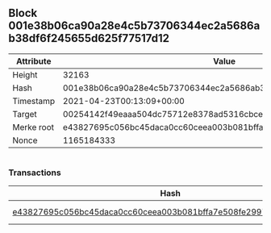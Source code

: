 ## Block 001e38b06ca90a28e4c5b73706344ec2a5686ab38df6f245655d625f77517d12

Attribute | Value
--- | ---
Height | 32163
Hash | 001e38b06ca90a28e4c5b73706344ec2a5686ab38df6f245655d625f77517d12
Timestamp | 2021-04-23T00:13:09+00:00
Target | 00254142f49eaaa504dc75712e8378ad5316cbcead634704b3734b6271167cc4
Merke root | e43827695c056bc45daca0cc60ceea003b081bffa7e508fe2997276c56e1038b
Nonce | 1165184333

```

```

### Transactions

Hash | Amount
--- | ---
[e43827695c056bc45daca0cc60ceea003b081bffa7e508fe2997276c56e1038b](e43827695c056bc45daca0cc60ceea003b081bffa7e508fe2997276c56e1038b.md) | 10.00000000 SKEPTI 

